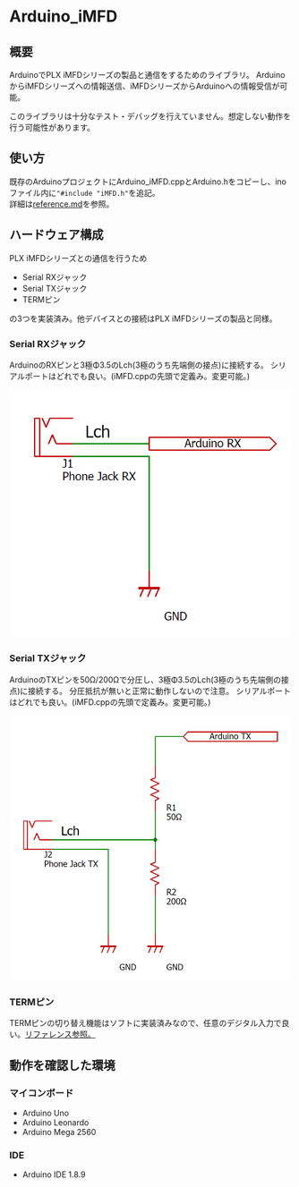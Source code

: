 # Arduino_iMFD
## 概要
ArduinoでPLX iMFDシリーズの製品と通信をするためのライブラリ。
ArduinoからiMFDシリーズへの情報送信、iMFDシリーズからArduinoへの情報受信が可能。

このライブラリは十分なテスト・デバッグを行えていません。想定しない動作を行う可能性があります。

## 使い方
既存のArduinoプロジェクトにArduino_iMFD.cppとArduino.hをコピーし、inoファイル内に`"#include "iMFD.h"`を追記。  
詳細は[reference.md](/reference/reference.md)を参照。

## ハードウェア構成
PLX iMFDシリーズとの通信を行うため
- Serial RXジャック
- Serial TXジャック
- TERMピン

の3つを実装済み。他デバイスとの接続はPLX iMFDシリーズの製品と同様。

### Serial RXジャック
ArduinoのRXピンと3極Φ3.5のLch(3極のうち先端側の接点)に接続する。
シリアルポートはどれでも良い。(iMFD.cppの先頭で定義み。変更可能。)

![シリアル受信の回路](/img/serial_RX_circuit.png)

### Serial TXジャック
ArduinoのTXピンを50Ω/200Ωで分圧し、3極Φ3.5のLch(3極のうち先端側の接点)に接続する。
分圧抵抗が無いと正常に動作しないので注意。
シリアルポートはどれでも良い。(iMFD.cppの先頭で定義み。変更可能。)

![シリアル送信の回路](/img/serial_TX_circuit.png)

### TERMピン
TERMピンの切り替え機能はソフトに実装済みなので、任意のデジタル入力で良い。[リファレンス参照。](/reference/reference.md#beginbool-isedgedeviceunsignedintinterval_msunsigned-int-baud)

## 動作を確認した環境
### マイコンボード
- Arduino Uno
- Arduino Leonardo
- Arduino Mega 2560

### IDE
- Arduino IDE 1.8.9
